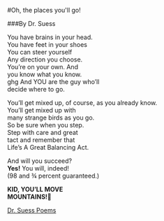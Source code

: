 #Oh, the places you'll go!

###By Dr. Suess

You have brains in your head.<br>
You have feet in your shoes<br>
You can steer yourself<br>
Any direction you choose.<br>
You’re on your own. And <br>
you know what you know.<br >ghg
And YOU are the guy who’ll<br>
decide where to go.<br>

You’ll get mixed up,
of course, as you already know.<br>
You’ll get mixed up with<br>
many strange birds as you go.<br>
So be sure when you step.<br>
Step with care and great<br>
tact and remember that<br>
Life’s A Great Balancing Act.<br>

And will you succeed?<br>
**Yes!** You will, indeed!<br>
(98 and ¾ percent guaranteed.)<br>

**KID, YOU’LL MOVE <br>
MOUNTAINS!**:sunrise_over_mountains:


[Dr. Suess Poems](https://www.earlymoments.com/dr-seuss/Favorite-Dr-Seuss-Quotes/)
